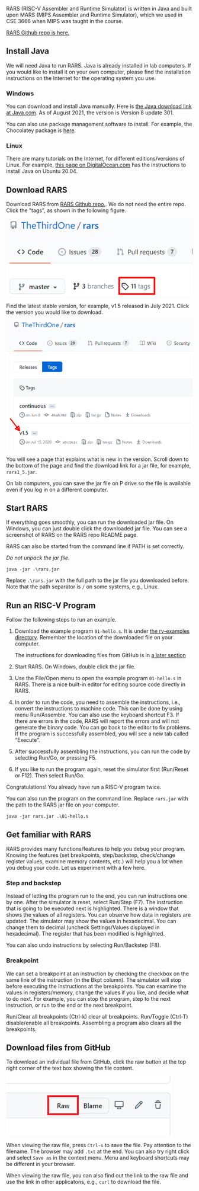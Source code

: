 
RARS (RISC-V Assembler and Runtime Simulator) is written in Java and built upon
MARS (MIPS Assembler and Runtime Simulator), which we used in CSE 3666 when
MIPS was taught in the course. 

[RARS Github repo is here.](https://github.com/TheThirdOne/rars)

## Install Java

We will need Java to run RARS. Java is already installed in lab computers. If
you would like to install it on your own computer, please find the installation
instructions on the Internet for the operating system you use. 

### Windows

You can download and install Java manually. Here is 
[the Java download link at Java.com](https://java.com/en/download/windows_manual.jsp).
As of August 2021, the version is Version 8 update 301.

You can also use package management software to install. For example, 
the Chocolatey package is [here](https://community.chocolatey.org/packages/jre8). 

### Linux

There are many tutorials on the Internet, for different editions/versions of Linux.
For example, [this page on DigitalOcean.com](https://www.digitalocean.com/community/tutorials/how-to-install-java-with-apt-on-ubuntu-20-04) has the instructions to install Java on Ubuntu 20.04.

## Download RARS

Download RARS from [RARS Github repo.](https://github.com/TheThirdOne/rars).
We do not need the entire repo. Click the "tags", as shown in the following figure. 

![Click 'tags'](./rars-images/tags1.png?raw=true)

Find the latest stable version, for example, v1.5 released in July 2021. Click the 
version you would like to download. 

![Click version](./rars-images/tags2.png?raw=true)

You will see a page that explains what is new in the version. Scroll down to
the bottom of the page and find the download link for a jar file, for example,
`rars1_5.jar`.

On lab computers, you can save the jar file on P drive so the file is available
even if you log in on a different computer. 

## Start RARS

If everything goes smoothly, you can run the downloaded jar file. On Windows, 
you can just double click the downloaded jar file. You can see a screenshot
of RARS on the RARS repo README page. 

RARS can also be started from the command line if PATH is set correctly.

*Do not unpack the jar file.*

```
java -jar .\rars.jar
```

Replace `.\rars.jar` with the full path to the jar file you downloaded before.
Note that the path separator is `/` on some systems, e.g., Linux. 

## Run an RISC-V Program

Follow the following steps to run an example. 

1. Download the example program `01-hello.s`. It is under
   [the rv-examples directory](https://github.com/zhijieshi/cse3666/tree/master/rv-examples). 
   Remember the location of the downloaded file on your computer.

   The instructions for downloading files from GitHub is in [a later
   section](#download-files-from-github)

2. Start RARS. On Windows, double click the jar file. 

3. Use the File/Open menu to open the example program `01-hello.s` in RARS. There is a
   nice built-in editor for editing source code directly in RARS. 

4. In order to run the code, you need to assemble the instructions, i.e.,
   convert the instructions to machine code. This can be done by using menu
   Run/Assemble. You can also use the keyboard shortcut F3. If there are errors in
   the code, RARS will report the errors and will not generate the binary code.
   You can go back to the editor to fix problems. If the program is successfully
   assembled, you will see a new tab called “Execute”.

5. After successfully assembling the instructions, you can run the code by selecting Run/Go, or pressing F5.

6. If you like to run the program again, reset the simulator first (Run/Reset or F12). Then select Run/Go.

Congratulations! You already have run a RISC-V program twice. 

You can also run the program on the command line. Replace `rars.jar` with
the path to the RARS jar file on your computer. 

```
java -jar rars.jar .\01-hello.s
```

## Get familiar with RARS

RARS provides many functions/features to help you debug your program. Knowing
the features (set breakpoints, step/backstep, check/change register values,
examine memory contents, etc.) will help you a lot when you debug your code.
Let us experiment with a few here.

### Step and backstep
Instead of letting the program run to the end, you can run instructions one by one. 
After the simulator is reset, select Run/Step (F7). The instruction that is going to be
executed next is highlighted. There is a window that shows the values of all
registers. You can observe how data in registers are updated. The simulator may
show the values in hexadecimal. You can change them to decimal (uncheck
Settings/Values displayed in hexadecimal). The register that has been modified
is highlighted.

You can also undo instructions by selecting Run/Backstep (F8).

### Breakpoint

We can set a breakpoint at an instruction by checking the checkbox on the same
line of the instruction (in the Bkpt column).  The simulator will stop before
executing the instructions at the breakpoints. You can examine the values in
registers/memory, change the values if you like, and decide what to do next.
For example, you can stop the program, step to the next instruction, or run to
the end or the next breakpoint.  

Run/Clear all breakpoints (Ctrl-k) clear all breakpoints. Run/Toggle (Ctrl-T)
disable/enable all breakpoints. Assembling a program also clears all the breakpoints.

## Download files from GitHub

To download an individual file from GitHub, click the raw button at the top right 
corner of the text box showing the file content.  

![Click 'raw'](./rars-images/raw-button.png?raw=true)

When viewing the raw file, press `Ctrl-s` to save the file. Pay attention to the
filename. The browser may add `.txt` at the end. You can also try right click and 
select `Save as` in the context menu. Menu and keyboard shortcuts may be different
in your browser.

When viewing the raw file, you can also find out the link to the raw file and use
the link in other applicatons, e.g., `curl` to download the file.
